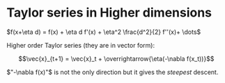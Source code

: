 # Taylor series in Higher dimensions  

$f(x+\eta d) = f(x) + \eta d f'(x) + \eta^2 \frac{d^2}{2} f''(x)+ \dots$  

Higher order Taylor series (they are in vector form):  

$$\vec{x}_{t+1} = \vec{x}_t + \overrightarrow{\eta(-\nabla f(x_t))}$$  

$"-\nabla f(x)"$ is not the only direction but it gives the $steepest$ descent.